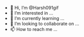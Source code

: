 - 👋 Hi, I’m @Harsh091gif
- 👀 I’m interested in ...
- 🌱 I’m currently learning ...
- 💞️ I’m looking to collaborate on ...
- 📫 How to reach me ...

<!---
Harsh091gif/Harsh091gif is a ✨ special ✨ repository because its `README.md` (this file) appears on your GitHub profile.
You can click the Preview link to take a look at your changes.
--->
